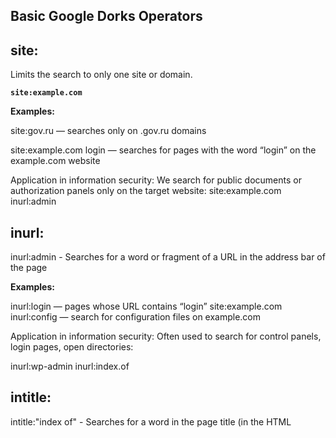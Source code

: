 ## Basic Google Dorks Operators

## site:

Limits the search to only one site or domain.

**`site:example.com`**

**Examples:**

site:gov.ru — searches only on .gov.ru domains

site:example.com login — searches for pages with the word “login” on the example.com website

Application in information security:
We search for public documents or authorization panels only on the target website:
site:example.com inurl:admin


## inurl:
inurl:admin - Searches for a word or fragment of a URL in the address bar of the page

**Examples:**

inurl:login — pages whose URL contains “login”
site:example.com inurl:config — search for configuration files on example.com

Application in information security:
Often used to search for control panels, login pages, open directories:

inurl:wp-admin
inurl:index.of


## intitle:
intitle:"index of" - Searches for a word in the page title (in the HTML <title> tag).

**Examples:**

intitle:“index of” — searches for open directories
intitle:login site:example.com — searches for login pages on the specified website

Application in information security:
Especially useful when searching for open directories and system panels


## filetype:
**filetype:pdf** - Limits search results to files of a specific type (extension).

**Examples:**

site:gov.ru filetype:pdf — searches for PDF documents on gov.ru domains
filetype:log password — searches for text log files containing the word “password”

Application in information security:
Search for leaks in the form of .log, .txt, .csv, .xls, .conf, .sql:
filetype:sql "insert into"
filetype:conf site:example.com


## cache:

**cache:example.com** - Allows you to view the cached (saved) Google version of the page.

**Examples:**

cache:example.com — shows what the site looked like when Google last cached it
cache:example.com/login — cache of the login page

Application in information security:
Viewing deleted or temporarily unavailable information

Used when analyzing changes on a page (for example, when a vulnerability has been deleted but remains in the cache)

## Combining operators
Examples:

```Dorks
site:example.com inurl:admin intitle:"login" filetype:php

site:*.edu filetype:xls password

inurl:".git" intitle:"index of"



